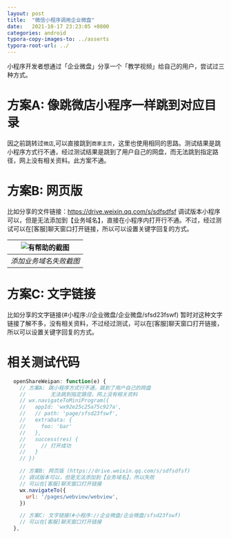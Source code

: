 ```yaml
---
layout: post
title:  "微信小程序调用企业微盘"
date:   2021-10-17 23:23:05 +0800
categories: android
typora-copy-images-to: ../asserts
typora-root-url: ../
---
```


小程序开发者想通过「企业微盘」分享一个「教学视频」给自己的用户，尝试过三种方式。

# 方案A: 像跳微店小程序一样跳到对应目录

因之前跳转过`微店`,可以直接跳到`商家主页`，这里也使用相同的思路。测试结果是跳小程序方式行不通，经过测试结果是跳到了用户自己的网盘，而无法跳到指定路径，网上没有相关资料。此方案不通。

# 方案B: 网页版

比如分享的文件链接：https://drive.weixin.qq.com/s/sdfsdfsf
调试版本小程序可以，但是无法添加到【业务域名】，直接在小程序内打开行不通。不过，经过测试可以在[客服]聊天窗口打开链接，所以可以设置关键字回复的方式。

| ![有帮助的截图](/assets/Selection_087.png) | 
|:--:| 
| *添加业务域名失败截图* |



# 方案C: 文字链接

比如分享的文字链接(#小程序://企业微盘/企业微盘/sfsd23fswf)
暂时对这种文字链接了解不多，没有相关资料，不过经过测试，可以在[客服]聊天窗口打开链接，所以可以设置关键字回复的方式。


# 相关测试代码
```js
  openShareWeipan: function(e) {
    // 方案A: 跳小程序方式行不通，跳到了用户自己的网盘
    //        无法跳到指定路径，网上没有相关资料
    // wx.navigateToMiniProgram({
    //   appId: 'wx92e25c25a75c927a',
    //   // path: 'page/sfsd23fswf',
    //   extraData: {
    //     foo: 'bar'
    //   },
    //   success(res) {
    //     // 打开成功
    //   }
    // })

    // 方案B: 网页版 (https://drive.weixin.qq.com/s/sdfsdfsf)
    // 调试版本可以，但是无法添加到【业务域名】，所以失败
    // 可以在[客服]聊天窗口打开链接
    wx.navigateTo({
      url: '/pages/webview/webview',
    })

    // 方案C: 文字链接(#小程序://企业微盘/企业微盘/sfsd23fswf)
    // 可以在[客服]聊天窗口打开链接
  },
```
